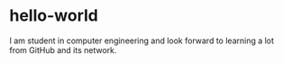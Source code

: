 # hello-world
I am student in computer engineering and look forward to learning a lot from GitHub and its network.
